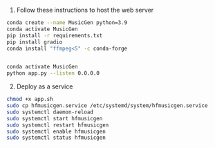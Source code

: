 1. Follow these instructions to host the web server

```bash
conda create --name MusicGen python=3.9
conda activate MusicGen
pip install -r requirements.txt
pip install gradio
conda install "ffmpeg<5" -c conda-forge


conda activate MusicGen
python app.py --listen 0.0.0.0

```


2. Deploy as a service

```bash
chmod +x app.sh
sudo cp hfmusicgen.service /etc/systemd/system/hfmusicgen.service
sudo systemctl daemon-reload
sudo systemctl start hfmusicgen
sudo systemctl restart hfmusicgen
sudo systemctl enable hfmusicgen
sudo systemctl status hfmusicgen
```